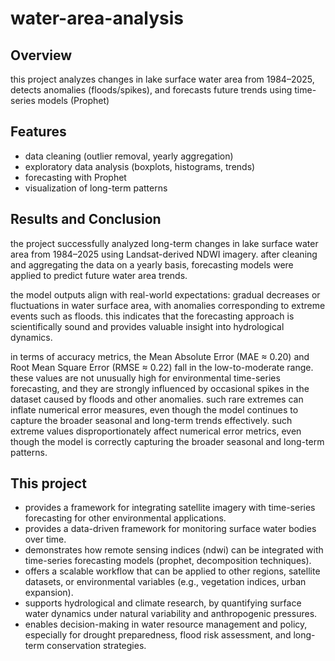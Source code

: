 # water-area-analysis


## Overview
this project analyzes changes in lake surface water area from 1984–2025, 
detects anomalies (floods/spikes), and forecasts future trends using 
time-series models (Prophet)

## Features
- data cleaning (outlier removal, yearly aggregation)
- exploratory data analysis (boxplots, histograms, trends)
- forecasting with Prophet
- visualization of long-term patterns

## Results and Conclusion
the project successfully analyzed long-term changes in lake surface water area from 1984–2025 using Landsat-derived NDWI imagery. after cleaning and aggregating the data on a yearly basis, forecasting models were applied to predict future water area trends.

the model outputs align with real-world expectations: gradual decreases or fluctuations in water surface area, with anomalies corresponding to extreme events such as floods. this indicates that the forecasting approach is scientifically sound and provides valuable insight into hydrological dynamics.

in terms of accuracy metrics, the Mean Absolute Error (MAE ≈ 0.20) and Root Mean Square Error (RMSE ≈ 0.22) fall in the low-to-moderate range. these values are not unusually high for environmental time-series forecasting, and they are strongly influenced by occasional spikes in the dataset caused by floods and other anomalies. such rare extremes can inflate numerical error measures, even though the model continues to capture the broader seasonal and long-term trends effectively. such extreme values disproportionately affect numerical error metrics, even though the model is correctly capturing the broader seasonal and long-term patterns.

## This project

- provides a framework for integrating satellite imagery with time-series forecasting for other environmental applications.
- provides a data-driven framework for monitoring surface water bodies over time.
- demonstrates how remote sensing indices (ndwi) can be integrated with time-series forecasting models (prophet, decomposition techniques).
- offers a scalable workflow that can be applied to other regions, satellite datasets, or environmental variables (e.g., vegetation indices, urban expansion).
- supports hydrological and climate research, by quantifying surface water dynamics under natural variability and anthropogenic pressures.
- enables decision-making in water resource management and policy, especially for drought preparedness, flood risk assessment, and long-term conservation strategies.

